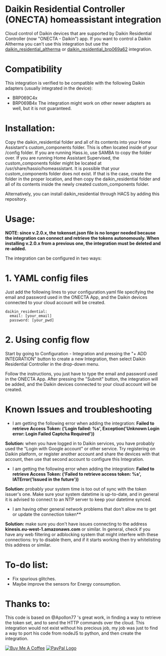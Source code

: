 # Daikin Residential Controller (ONECTA) homeassistant integration
Cloud control of Daikin devices that are supported by Daikin Residential Controller (now "ONECTA - Daikin") app. If you want to control a Daikin Altherma you can't use this integration but use the [daikin_residential_altherma](https://github.com/speleolontra/daikin_residential_altherma) or [daikin_residential_brp069a62](https://github.com/BigFoot2020/daikin_residential_brp069a62) integration.

# Compatibility

This integration is verified to be compatible with the following Daikin adapters (usually integrated in the device):
- BRP069C4x
- BRP069B4x
The integration might work on other newer adapters as well, but it is not guaranteed.

# Installation:

Copy the daikin_residential folder and all of its contents into your Home Assistant's custom_components folder. This is often located inside of your /config folder. If you are running Hass.io, use SAMBA to copy the folder over. If you are running Home Assistant Supervised, the custom_components folder might be located at /usr/share/hassio/homeassistant. It is possible that your custom_components folder does not exist. If that is the case, create the folder in the proper location, and then copy the daikin_residential folder and all of its contents inside the newly created custom_components folder.

Alternatively, you can install daikin_residential through HACS by adding this repository.

# Usage:

**NOTE: since v.2.0.x, the tokenset.json file is no longer needed because the integration can connect and retrieve the tokens autonomously. When installing v.2.0.x from a previous one, the integration must be deleted and re-added.**

The integration can be configured in two ways:

# 1. YAML config files

Just add the following lines to your configuration.yaml file specifying the email and password used in the ONECTA App, and the Daikin devices connected to your cloud account will be created.

```
daikin_residential:
  email: [your_email]
  password: [your_pwd]

```


# 2. Using config flow

Start by going to Configuration - Integration and pressing the "+ ADD INTEGRATION" button to create a new Integration, then select Daikin Residential Controller in the drop-down menu.

Follow the instructions, you just have to type the email and password used in the ONECTA App. After pressing the "Submit" button, the integration will be added, and the Daikin devices connected to your cloud account will be created.

# Known Issues and troubleshooting

- I am getting the following error when adding the integration: **Failed to retrieve Access Token: ('Login failed: %s', Exception('Unknown Login error: Login Failed Captcha Required'))**

**Solution:** when you have logged in to Daikin services, you have probably used the "Login with Google account" or other service. Try registering on Daikin platform, or register another account and share the devices with that account, then use that second account to configure this Integration.

- I am getting the following error when adding the integration: **Failed to retrieve Access Token: ('Failed to retrieve access token: %s', IATError('Issued in the future'))**

**Solution:** probably your system time is too out of sync with the token issuer's one. Make sure your system datetime is up-to-date, and in general it is advised to connect to an NTP server to keep your datetime synced.

- I am having other general network problems that don't allow me to get or update the connection token**

**Solution:** make sure you don't have issues connecting to the address **kinesis.eu-west-1.amazonaws.com** or similar. In general, check if you have any web filtering or adblocking system that might interfere with these connections: try to disable them, and if it starts working then try whitelisting this address or similar.

# To-do list:

* Fix spurious glitches.
* Maybe improve the sensors for Energy consumption.

# Thanks to:

This code is based on @Apollon77 's great work, in finding a way to retrieve the token set, and to send the HTTP commands over the cloud. This integration would not exist without his precious job, my job was just to find a way to port his code from nodeJS to python, and then create the integration.

<a href="https://www.buymeacoffee.com/rospogrigio" target="_blank"><img src="https://bmc-cdn.nyc3.digitaloceanspaces.com/BMC-button-images/custom_images/orange_img.png" alt="Buy Me A Coffee" style="height: auto !important;width: auto !important;" ></a>
<a href="https://paypal.me/rospogrigio" target="_blank"><img src="https://www.paypalobjects.com/webstatic/mktg/logo/pp_cc_mark_37x23.jpg" border="0" alt="PayPal Logo" style="height: auto !important;width: auto !important;"></a>
